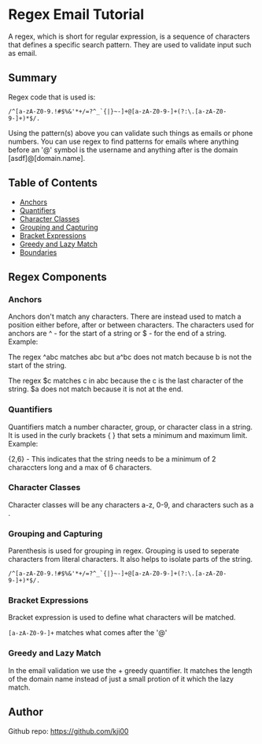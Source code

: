# Regex Email Tutorial

A regex, which is short for regular expression, is a sequence of characters that defines a specific search pattern. They are used to validate input such as email.

## Summary

Regex code that is used is: 

``/^[a-zA-Z0-9.!#$%&'*+/=?^_`{|}~-]+@[a-zA-Z0-9-]+(?:\.[a-zA-Z0-9-]+)*$/.``

Using the pattern(s) above you can validate such things as emails or phone numbers. You can use regex to find patterns for emails where anything before an '@' symbol is the username and anything after is the domain [asdf]@[domain.name]. 

## Table of Contents

- [Anchors](#anchors)
- [Quantifiers](#quantifiers)
- [Character Classes](#character-classes)
- [Grouping and Capturing](#grouping-and-capturing)
- [Bracket Expressions](#bracket-expressions)
- [Greedy and Lazy Match](#greedy-and-lazy-match)
- [Boundaries](#boundaries)

## Regex Components

### Anchors

Anchors don't match any characters. There are instead used to match a position either before, after or between characters. The characters used for anchors are ^ - for the start of a string or $ - for the end of a string. Example:

The regex ^abc matches abc but a^bc does not match because b is not the start of the string.

The regex \$c matches c in abc because the c is the last character of the string. $a does not match because it is not at the end.

### Quantifiers

Quantifiers match a number character, group, or character class in a string. It is used in the curly brackets { } that sets a minimum and maximum limit. Example:

{2,6} - This indicates that the string needs to be a minimum of 2 characcters long and a max of 6 characters.


### Character Classes

Character classes will be any characters a-z, 0-9, and characters such as a .

### Grouping and Capturing

Parenthesis is used for grouping in regex. Grouping is used to seperate characters from literal characters. It also helps to isolate parts of the string.

``/^[a-zA-Z0-9.!#$%&'*+/=?^_`{|}~-]+@[a-zA-Z0-9-]+(?:\.[a-zA-Z0-9-]+)*$/.``

### Bracket Expressions

Bracket expression is used to define what characters will be matched.

``[a-zA-Z0-9-]+`` matches what comes after the '@'

### Greedy and Lazy Match

In the email validation we use the + greedy quantifier. It matches the length of the domain name instead of just a small protion of it which the lazy match.

## Author

Github repo: https://github.com/kji00
